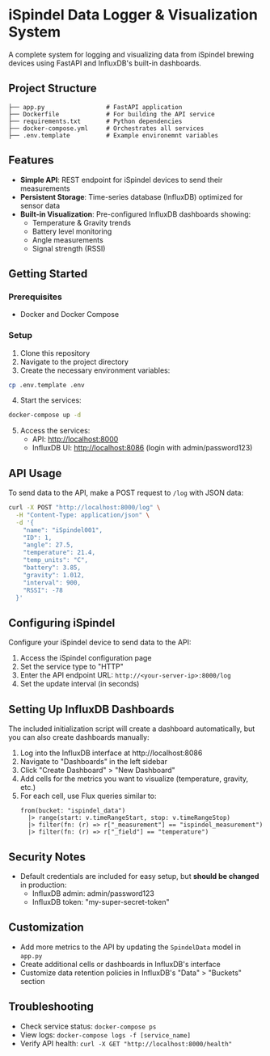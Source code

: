 # iSpindel Data Logger & Visualization System

A complete system for logging and visualizing data from iSpindel brewing devices using FastAPI and InfluxDB's built-in dashboards.

## Project Structure

```
├── app.py                 # FastAPI application
├── Dockerfile             # For building the API service
├── requirements.txt       # Python dependencies
├── docker-compose.yml     # Orchestrates all services
├── .env.template          # Example environemnt variables
```

## Features

- **Simple API**: REST endpoint for iSpindel devices to send their measurements
- **Persistent Storage**: Time-series database (InfluxDB) optimized for sensor data
- **Built-in Visualization**: Pre-configured InfluxDB dashboards showing:
  - Temperature & Gravity trends
  - Battery level monitoring
  - Angle measurements
  - Signal strength (RSSI)

## Getting Started

### Prerequisites

- Docker and Docker Compose

### Setup

1. Clone this repository
2. Navigate to the project directory
3. Create the necessary environment variables:

```bash
cp .env.template .env
```

4. Start the services:

```bash
docker-compose up -d
```

5. Access the services:
   - API: [http://localhost:8000](http://localhost:8000)
   - InfluxDB UI: [http://localhost:8086](http://localhost:8086) (login with admin/password123)

## API Usage

To send data to the API, make a POST request to `/log` with JSON data:

```bash
curl -X POST "http://localhost:8000/log" \
  -H "Content-Type: application/json" \
  -d '{
    "name": "iSpindel001",
    "ID": 1,
    "angle": 27.5,
    "temperature": 21.4,
    "temp_units": "C",
    "battery": 3.85,
    "gravity": 1.012,
    "interval": 900,
    "RSSI": -78
  }'
```

## Configuring iSpindel

Configure your iSpindel device to send data to the API:

1. Access the iSpindel configuration page
2. Set the service type to "HTTP"
3. Enter the API endpoint URL: `http://<your-server-ip>:8000/log`
4. Set the update interval (in seconds)

## Setting Up InfluxDB Dashboards

The included initialization script will create a dashboard automatically, but you can also create dashboards manually:

1. Log into the InfluxDB interface at http://localhost:8086
2. Navigate to "Dashboards" in the left sidebar
3. Click "Create Dashboard" > "New Dashboard"
4. Add cells for the metrics you want to visualize (temperature, gravity, etc.)
5. For each cell, use Flux queries similar to:
   ```
   from(bucket: "ispindel_data")
     |> range(start: v.timeRangeStart, stop: v.timeRangeStop)
     |> filter(fn: (r) => r["_measurement"] == "ispindel_measurement")
     |> filter(fn: (r) => r["_field"] == "temperature")
   ```

## Security Notes

- Default credentials are included for easy setup, but **should be changed** in production:
  - InfluxDB admin: admin/password123
  - InfluxDB token: "my-super-secret-token"

## Customization

- Add more metrics to the API by updating the `SpindelData` model in `app.py`
- Create additional cells or dashboards in InfluxDB's interface
- Customize data retention policies in InfluxDB's "Data" > "Buckets" section

## Troubleshooting

- Check service status: `docker-compose ps`
- View logs: `docker-compose logs -f [service_name]`
- Verify API health: `curl -X GET "http://localhost:8000/health"`